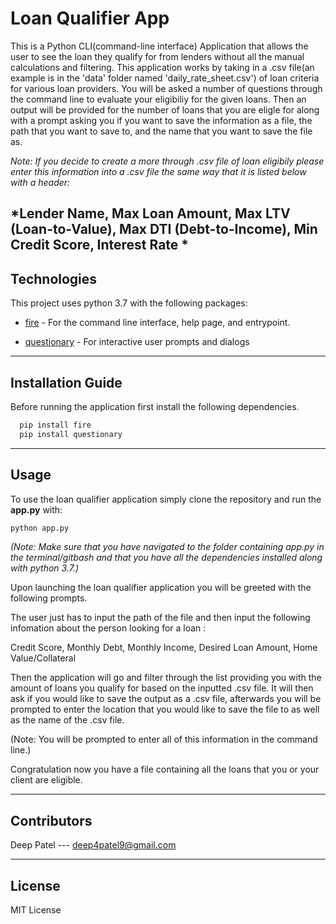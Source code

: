 # Loan Qualifier App

This is a Python CLI(command-line interface) Application that allows the user to see the loan they qualify for from lenders without all the manual calculations and filtering. This application works by taking in a .csv file(an example is in the 'data' folder named 'daily_rate_sheet.csv') of loan criteria for various loan providers. You will be asked a number of questions through the command line to evaluate your eligibiliy for the given loans. Then an output will be provided for the number of loans that you are eligle for along with a prompt asking you if you want to save the information as a file, the path that you want to save to, and the name that you want to save the file as.


*Note: If you decide to create a more through .csv file of loan eligibily please enter this information into a .csv file the same way that it is listed below with a header:*

*Lender Name, Max Loan Amount, Max LTV (Loan-to-Value), Max DTI (Debt-to-Income), Min Credit Score, Interest Rate
*
---

## Technologies

This project uses python 3.7 with the following packages:

* [fire](https://github.com/google/python-fire) - For the command line interface, help page, and entrypoint.

* [questionary](https://github.com/tmbo/questionary) - For interactive user prompts and dialogs

---

## Installation Guide

Before running the application first install the following dependencies.

```python
  pip install fire
  pip install questionary
```

---

## Usage

To use the loan qualifier application simply clone the repository and run the **app.py** with:

```python
python app.py
```
*(Note: Make sure that you have navigated to the folder containing app.py in the terminal/gitbash and that you have all the dependencies installed along with python 3.7.)*

Upon launching the loan qualifier application you will be greeted with the following prompts.

The user just has to input the path of the file and then input the following infomation about the person looking for a loan :

Credit Score, Monthly Debt, Monthly Income, Desired Loan Amount, Home Value/Collateral

Then the application will go and filter through the list providing you with the amount of loans you qualify for based on the inputted .csv file. It will then ask if you would like to save the output as a .csv file, afterwards you will be prompted to enter the location that you would like to save the file to as well as the name of the .csv file. 

(Note: You will be prompted to enter all of this information in the command line.)

Congratulation now you have a file containing all the loans that you or your client are eligible.

---

## Contributors

Deep Patel --- deep4patel9@gmail.com

---

## License

MIT License